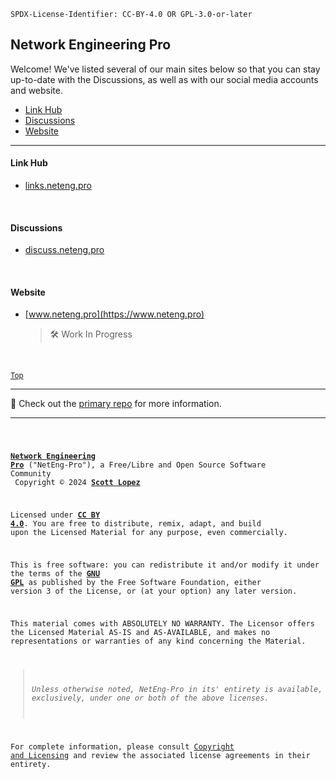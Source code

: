 <!-- SPDX-License-Identifier: CC-BY-4.0 OR GPL-3.0-or-later -->
<!--

Network Engineering Pro (NetEng-Pro), a Free/Libre and Open Source Community
Copyright © 2024 Scott Lopez

---

I. Creative Commons Attribution 4.0 International

Network Engineering Pro (the "Licensed Material") is licensed under Creative Commons Attribution 4.0 International ("CC BY 4.0").
To view a copy of this license, visit https://creativecommons.org/licenses/by/4.0/.

Per the terms of the License, you are free to distribute, remix, adapt, and build upon the Licensed Material for any purpose, even commercially.
You must give appropriate credit, provide a link to the License, and indicate if changes were made.

The Licensor offers the Licensed Material as-is and as-available, and makes no representations or warranties of any kind concerning the Licensed Material, whether express, implied, statutory, or other. This includes, without limitation, warranties of title, merchantability, fitness for a particular purpose, non-infringement, absence of latent or other defects, accuracy, or the presence or absence of errors, whether or not known or discoverable.

Permissions beyond the scope of this License—or instead of those permitted by this License—may be available as further defined within this document.

  SPDX Reference: https://spdx.org/licenses/CC-BY-4.0.html
  Canonical URL: https://creativecommons.org/licenses/by/4.0/

---

II. GNU General Public License

Network Engineering Pro is free software: you can redistribute it and/or modify it under the terms of the GNU General Public License ("GNU GPL") as published by the Free Software Foundation, either version 3 of the License, or (at your option) any later version.

This material is distributed in the hope that it will be useful, but WITHOUT ANY WARRANTY; without even the implied warranty of MERCHANTABILITY or
FITNESS FOR A PARTICULAR PURPOSE.

See the GNU General Public License for more details.

  SPDX Reference: https://spdx.org/licenses/GPL-3.0-or-later.html
  Canonical URL: https://www.gnu.org/licenses/gpl-3.0.html

---

Author: Scott Lopez
Email: <website@neteng.pro>
Web: <https://bio.neteng.pro>

-->

`SPDX-License-Identifier: CC-BY-4.0 OR GPL-3.0-or-later`

## <a id="top">Network Engineering Pro</a>

Welcome! We've listed several of our main sites below so that you can stay up-to-date with the Discussions, as well as with our social media accounts and website.

- [Link Hub](#links)
- [Discussions](#discuss)
- [Website](#website)

---

#### <a id="links">Link Hub</a>

- [links.neteng.pro](https://links.neteng.pro)

&nbsp;

#### <a id="discuss">Discussions</a>

- [discuss.neteng.pro](https://discuss.neteng.pro)

&nbsp;

#### <a id="website">Website</a>

- [www.neteng.pro](https://www.neteng.pro)

  > 🛠️ Work In Progress

&nbsp;

<sub>[Top](#top)</sub>

----------------------- ------------------------------------
📌                     Check out the [primary repo](https://github.com/NetEng-Pro/neteng-pro.github.io) for more information.

----------------------------------------------------------------

<code style="height: 50vh; width: 100%; background: transparent; border: none; border-radius: 0; resize: none; outline: none;">

**[Network Engineering Pro](https://neteng.pro/)** ("NetEng-Pro"), a Free/Libre and Open Source Software Community<br />
Copyright &copy; 2024 **[Scott Lopez](https://bio.neteng.pro)**

Licensed under **[CC BY 4.0](https://creativecommons.org/licenses/by/4.0/)**. You are free to distribute, remix, adapt, and build upon the Licensed Material for any purpose, even commercially.

This is free software: you can redistribute it and/or modify it under the terms of the **[GNU GPL](https://spdx.org/licenses/GPL-3.0-or-later.html)** as published by the Free Software Foundation, either version 3 of the License, or (at your option) any later version.

This material comes with ABSOLUTELY NO WARRANTY. The Licensor offers the Licensed Material AS-IS and AS-AVAILABLE, and makes no representations or warranties of any kind concerning the Material.

  > _Unless otherwise noted, NetEng-Pro in its' entirety is available, exclusively, under one or both of the above licenses._

For complete information, please consult [Copyright and Licensing](https://github.com/NetEng-Pro/neteng-pro.github.io/blob/master/LICENSE.md) and review the associated license agreements in their entirety.

</code>

